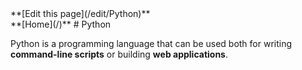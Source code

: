 <title>Python</title>**[Edit this page](/edit/Python)**</br>
**[Home](/)**
# Python

Python is a programming language that can be used both for writing **command-line scripts** or building **web applications**.
